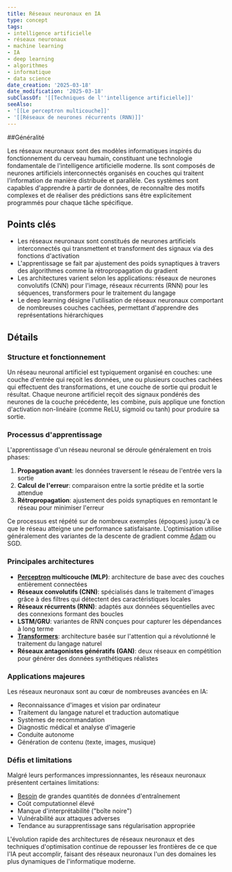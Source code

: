 ```yaml
---
title: Réseaux neuronaux en IA
type: concept
tags:
- intelligence artificielle
- réseaux neuronaux
- machine learning
- IA
- deep learning
- algorithmes
- informatique
- data science
date_creation: '2025-03-18'
date_modification: '2025-03-18'
subClassOf: '[[Techniques de l''intelligence artificielle]]'
seeAlso:
- '[[Le perceptron multicouche]]'
- '[[Réseaux de neurones récurrents (RNN)]]'
---
```

##Généralité

Les réseaux neuronaux sont des modèles informatiques inspirés du fonctionnement du cerveau humain, constituant une technologie fondamentale de l'intelligence artificielle moderne. Ils sont composés de neurones artificiels interconnectés organisés en couches qui traitent l'information de manière distribuée et parallèle. Ces systèmes sont capables d'apprendre à partir de données, de reconnaître des motifs complexes et de réaliser des prédictions sans être explicitement programmés pour chaque tâche spécifique.

## Points clés

- Les réseaux neuronaux sont constitués de neurones artificiels interconnectés qui transmettent et transforment des signaux via des fonctions d'activation
- L'apprentissage se fait par ajustement des poids synaptiques à travers des algorithmes comme la rétropropagation du gradient
- Les architectures varient selon les applications: réseaux de neurones convolutifs (CNN) pour l'image, réseaux récurrents (RNN) pour les séquences, transformers pour le traitement du langage
- Le deep learning désigne l'utilisation de réseaux neuronaux comportant de nombreuses couches cachées, permettant d'apprendre des représentations hiérarchiques

## Détails

### Structure et fonctionnement

Un réseau neuronal artificiel est typiquement organisé en couches: une couche d'entrée qui reçoit les données, une ou plusieurs couches cachées qui effectuent des transformations, et une couche de sortie qui produit le résultat. Chaque neurone artificiel reçoit des signaux pondérés des neurones de la couche précédente, les combine, puis applique une fonction d'activation non-linéaire (comme ReLU, sigmoid ou tanh) pour produire sa sortie.

### Processus d'apprentissage

L'apprentissage d'un réseau neuronal se déroule généralement en trois phases:
1. **Propagation avant**: les données traversent le réseau de l'entrée vers la sortie
2. **Calcul de l'erreur**: comparaison entre la sortie prédite et la sortie attendue
3. **Rétropropagation**: ajustement des poids synaptiques en remontant le réseau pour minimiser l'erreur

Ce processus est répété sur de nombreux exemples (époques) jusqu'à ce que le réseau atteigne une performance satisfaisante. L'optimisation utilise généralement des variantes de la descente de gradient comme [Adam](https://fr.wikipedia.org/wiki/Adam) ou SGD.

### Principales architectures

- **[Perceptron](https://fr.wikipedia.org/wiki/Perceptron) multicouche (MLP)**: architecture de base avec des couches entièrement connectées
- **Réseaux convolutifs (CNN)**: spécialisés dans le traitement d'images grâce à des filtres qui détectent des caractéristiques locales
- **Réseaux récurrents (RNN)**: adaptés aux données séquentielles avec des connexions formant des boucles
- **LSTM/GRU**: variantes de RNN conçues pour capturer les dépendances à long terme
- **[Transformers](https://fr.wikipedia.org/wiki/Transformers)**: architecture basée sur l'attention qui a révolutionné le traitement du langage naturel
- **Réseaux antagonistes génératifs (GAN)**: deux réseaux en compétition pour générer des données synthétiques réalistes

### Applications majeures

Les réseaux neuronaux sont au cœur de nombreuses avancées en IA:
- Reconnaissance d'images et vision par ordinateur
- Traitement du langage naturel et traduction automatique
- Systèmes de recommandation
- Diagnostic médical et analyse d'imagerie
- Conduite autonome
- Génération de contenu (texte, images, musique)

### Défis et limitations

Malgré leurs performances impressionnantes, les réseaux neuronaux présentent certaines limitations:
- [Besoin](https://fr.wikipedia.org/wiki/Besoin) de grandes quantités de données d'entraînement
- Coût computationnel élevé
- Manque d'interprétabilité ("boîte noire")
- Vulnérabilité aux attaques adverses
- Tendance au surapprentissage sans régularisation appropriée

L'évolution rapide des architectures de réseaux neuronaux et des techniques d'optimisation continue de repousser les frontières de ce que l'IA peut accomplir, faisant des réseaux neuronaux l'un des domaines les plus dynamiques de l'informatique moderne.